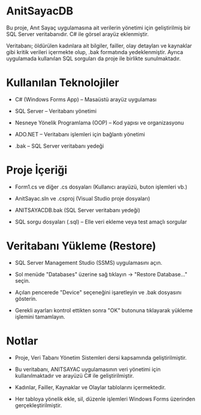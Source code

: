 # AnitSayacDB
Bu proje, Anıt Sayaç uygulamasına ait verilerin yönetimi için geliştirilmiş bir SQL Server veritabanıdır. C# ile görsel arayüz eklenmiştir.

Veritabanı; öldürülen kadınlara ait bilgiler, failler, olay detayları ve kaynaklar gibi kritik verileri içermekte olup, .bak formatında yedeklenmiştir. Ayrıca uygulamada kullanılan SQL sorguları da proje ile birlikte sunulmaktadır.

# Kullanılan Teknolojiler
- C# (Windows Forms App) – Masaüstü arayüz uygulaması

- SQL Server – Veritabanı yönetimi

- Nesneye Yönelik Programlama (OOP) – Kod yapısı ve organizasyonu

- ADO.NET – Veritabanı işlemleri için bağlantı yönetimi

- .bak – SQL Server veritabanı yedeği

# Proje İçeriği
- Form1.cs ve diğer .cs dosyaları (Kullanıcı arayüzü, buton işlemleri vb.)

- AnitSayac.sln ve .csproj (Visual Studio proje dosyaları)

- ANITSAYACDB.bak (SQL Server veritabanı yedeği)

- SQL sorgu dosyaları (.sql) – Elle veri ekleme veya test amaçlı sorgular 

# Veritabanı Yükleme (Restore)
- SQL Server Management Studio (SSMS) uygulamasını açın.

- Sol menüde "Databases" üzerine sağ tıklayın → "Restore Database..." seçin.

- Açılan pencerede "Device" seçeneğini işaretleyin ve .bak dosyasını gösterin.

- Gerekli ayarları kontrol ettikten sonra "OK" butonuna tıklayarak yükleme işlemini tamamlayın.

# Notlar
- Proje, Veri Tabanı Yönetim Sistemleri dersi kapsamında geliştirilmiştir.

- Bu veritabanı, ANITSAYAC uygulamasının veri yönetimi için kullanılmaktadır ve arayüzü C# ile geliştirilmiştir.

- Kadınlar, Failler, Kaynaklar ve Olaylar tablolarını içermektedir.

- Her tabloya yönelik ekle, sil, düzenle işlemleri Windows Forms üzerinden gerçekleştirilmiştir.
